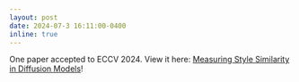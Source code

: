 ```yaml
---
layout: post
date: 2024-07-3 16:11:00-0400
inline: true
---
```

One paper accepted to ECCV 2024. View it here: [Measuring Style Similarity in Diffusion Models](https://arxiv.org/abs/2404.01292)!
<!-- Announcements and news can be much longer than just quick inline posts. In fact, they can have all the features available for the standard blog posts. See below. -->